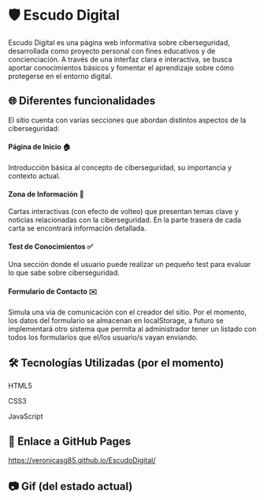 # 🛡️ Escudo Digital
Escudo Digital es una página web informativa sobre ciberseguridad, desarrollada como proyecto personal con fines educativos y de concienciación. A través de una interfaz clara e interactiva, se busca aportar conocimientos básicos y fomentar el aprendizaje sobre cómo protegerse en el entorno digital.

## 🌐 Diferentes funcionalidades
El sitio cuenta con varias secciones que abordan distintos aspectos de la ciberseguridad:

#### Página de Inicio 🏠
Introducción básica al concepto de ciberseguridad, su importancia y contexto actual.

#### Zona de Información 🧠
Cartas interactivas (con efecto de volteo) que presentan temas clave y noticias relacionadas con la ciberseguridad. En la parte trasera de cada carta se encontrará información detallada.

#### Test de Conocimientos ✅
Una sección donde el usuario puede realizar un pequeño test para evaluar lo que sabe sobre ciberseguridad.

#### Formulario de Contacto ✉️
Simula una vía de comunicación con el creador del sitio. Por el momento, los datos del formulario se almacenan en localStorage, a futuro se implementará otro sistema que permita al administrador tener un listado con todos los formularios que el/los usuario/s vayan enviando.

## 🛠️ Tecnologías Utilizadas (por el momento)
HTML5

CSS3

JavaScript

## 📌 Enlace a GitHub Pages
https://veronicasg85.github.io/EscudoDigital/

## 📷 Gif (del estado actual)

